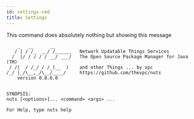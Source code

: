 ```yaml
---
id: settings-cmd
title: Settings
---
```



This command does absolutely nothing but showing this message
```
    _   __      __       
   / | / /_  __/ /______   Network Updatable Things Services
  /  |/ / / / / __/ ___/   The Open Source Package Manager for Java (TM)
 / /|  / /_/ / /_(__  )    and other Things ... by vpc
/_/ |_/\__,_/\__/____/     https://github.com/thevpc/nuts
    version 0.8.6.0


SYNOPSIS:
nuts [<options>]... <command> <args> ...

For Help, type nuts help
```
